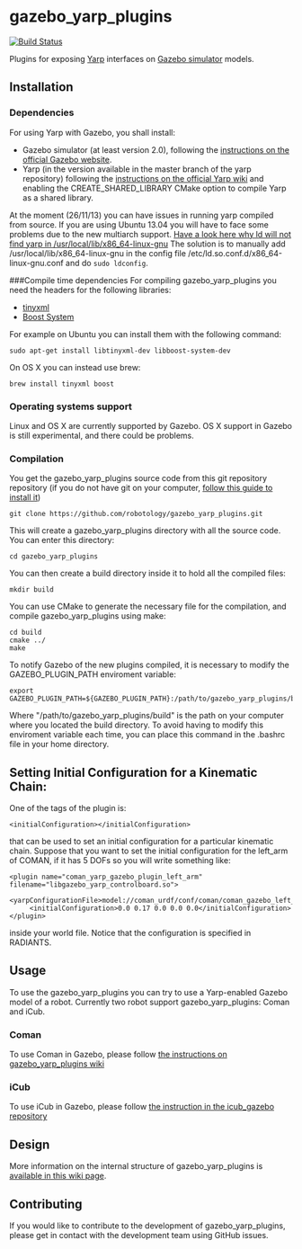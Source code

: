 gazebo_yarp_plugins
===================
[![Build Status](https://travis-ci.org/robotology/gazebo_yarp_plugins.png)](https://travis-ci.org/robotology/gazebo_yarp_plugins)

Plugins for exposing [Yarp](http://yarp.it/) interfaces on [Gazebo simulator](http://gazebosim.org/) models. 

Installation
------------
### Dependencies 
For using Yarp with Gazebo, you shall install:
 * Gazebo simulator (at least version 2.0), following the [instructions on the official Gazebo website](http://gazebosim.org/wiki/Install).
 * Yarp (in the version available in the master branch of the yarp repository) following the [instructions on the official Yarp wiki](http://wiki.icub.org/wiki/Linux:Installation_from_sources#Getting_the_YARP_and_iCub_sources) and enabling the CREATE_SHARED_LIBRARY CMake option to compile Yarp as a shared library.
 
At the moment (26/11/13) you can have issues in running yarp compiled from source. If you are using Ubuntu 13.04 you will have to face some problems due to the new multiarch support.
[Have a look here why ld will not find yarp in /usr/local/lib/x86_64-linux-gnu](https://help.ubuntu.com/community/MultiArch)
The solution is to manually add /usr/local/lib/x86_64-linux-gnu in the config file /etc/ld.so.conf.d/x86_64-linux-gnu.conf and do ```sudo ldconfig```.

###Compile time dependencies
For compiling gazebo_yarp_plugins you need the headers for the following libraries:
  * [tinyxml](http://www.grinninglizard.com/tinyxml/)
  * [Boost System](www.boost.org/doc/libs/release/libs/system/)

For example on Ubuntu you can install them with the following command:
```
sudo apt-get install libtinyxml-dev libboost-system-dev
```
On OS X you can instead use brew:
```
brew install tinyxml boost
```



### Operating systems support 
Linux and OS X are currently supported by Gazebo. 
OS X support in Gazebo is still experimental, and there could be problems.

### Compilation 
You get the gazebo_yarp_plugins source code from this git repository repository (if you do not have git on your computer, [follow this guide to install it](http://git-scm.com/downloads))
```
git clone https://github.com/robotology/gazebo_yarp_plugins.git
```
This will create a gazebo_yarp_plugins directory with all the source code.
You can enter this directory:
```
cd gazebo_yarp_plugins
```
You can then create a build directory inside it to hold all the compiled files:
```
mkdir build
```
You can use CMake to generate the necessary file for the compilation, and compile gazebo_yarp_plugins using make:
```
cd build
cmake ../
make
```

To notify Gazebo of the new plugins compiled, it is necessary to modify the GAZEBO_PLUGIN_PATH enviroment variable: 
```
export GAZEBO_PLUGIN_PATH=${GAZEBO_PLUGIN_PATH}:/path/to/gazebo_yarp_plugins/build
```
Where "/path/to/gazebo_yarp_plugins/build" is the path on your computer where you located the build directory.
To avoid having to modify this enviroment variable each time, you can place this command in the .bashrc file in your home directory.

Setting Initial Configuration for a Kinematic Chain:
----------------------------------------------------
One of the tags of the plugin is:
```
<initialConfiguration></initialConfiguration>
```
that can be used to set an initial configuration for a particular kinematic chain. 
Suppose that you want to set the initial configuration for the left_arm of COMAN, if it has 5 DOFs so you will write something like:
```
<plugin name="coman_yarp_gazebo_plugin_left_arm" filename="libgazebo_yarp_controlboard.so">
	 <yarpConfigurationFile>model://coman_urdf/conf/coman/coman_gazebo_left_arm.ini</yarpConfigurationFile>
	 <initialConfiguration>0.0 0.17 0.0 0.0 0.0</initialConfiguration>
</plugin>
```
inside your world file. Notice that the configuration is specified in RADIANTS.

Usage
-----
To use the gazebo_yarp_plugins you can try to use a Yarp-enabled Gazebo model of a robot. Currently two robot support gazebo_yarp_plugins: Coman and iCub.

### Coman
To use Coman in Gazebo, please follow [the instructions on gazebo_yarp_plugins wiki](https://github.com/robotology/gazebo_yarp_plugins/wiki/Using-Coman-model-with-gazebo_yarp_plugins)

### iCub 
To use iCub in Gazebo, please follow [the instruction in the icub_gazebo repository](https://github.com/traversaro/icub_gazebo)

Design
------
More information on the internal structure of gazebo_yarp_plugins is [available in this wiki page](https://github.com/robotology/gazebo_yarp_plugins/wiki/Design).

Contributing
------------
If you would like to contribute to the development of gazebo_yarp_plugins, please get in contact with the development team using GitHub issues. 



